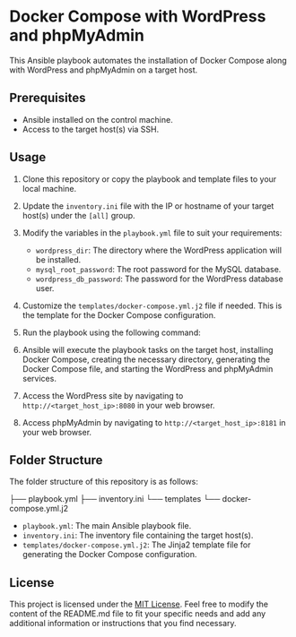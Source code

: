 # Docker Compose with WordPress and phpMyAdmin

This Ansible playbook automates the installation of Docker Compose along with WordPress and phpMyAdmin on a target host.

## Prerequisites

- Ansible installed on the control machine.
- Access to the target host(s) via SSH.

## Usage

1. Clone this repository or copy the playbook and template files to your local machine.

2. Update the `inventory.ini` file with the IP or hostname of your target host(s) under the `[all]` group.

3. Modify the variables in the `playbook.yml` file to suit your requirements:

   - `wordpress_dir`: The directory where the WordPress application will be installed.
   - `mysql_root_password`: The root password for the MySQL database.
   - `wordpress_db_password`: The password for the WordPress database user.

4. Customize the `templates/docker-compose.yml.j2` file if needed. This is the template for the Docker Compose configuration.

5. Run the playbook using the following command:


6. Ansible will execute the playbook tasks on the target host, installing Docker Compose, creating the necessary directory, generating the Docker Compose file, and starting the WordPress and phpMyAdmin services.

7. Access the WordPress site by navigating to `http://<target_host_ip>:8080` in your web browser.

8. Access phpMyAdmin by navigating to `http://<target_host_ip>:8181` in your web browser.

## Folder Structure

The folder structure of this repository is as follows:


├── playbook.yml
├── inventory.ini
└── templates
└── docker-compose.yml.j2



- `playbook.yml`: The main Ansible playbook file.
- `inventory.ini`: The inventory file containing the target host(s).
- `templates/docker-compose.yml.j2`: The Jinja2 template file for generating the Docker Compose configuration.

## License

This project is licensed under the [MIT License](LICENSE).
Feel free to modify the content of the README.md file to fit your specific needs and add any additional information or instructions that you find necessary.